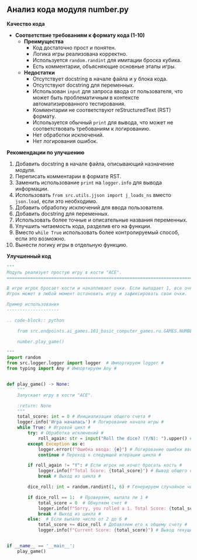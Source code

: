## Анализ кода модуля number.py

**Качество кода**
-   **Соответствие требованиям к формату кода (1-10)**
    -   **Преимущества**
        - Код достаточно прост и понятен.
        - Логика игры реализована корректно.
        - Используется `random.randint` для имитации броска кубика.
        - Есть комментарии, объясняющие основные этапы игры.
    -   **Недостатки**
        - Отсутствует docstring в начале файла и у блока кода.
        - Отсутствуют docstring для переменных.
        - Использован `input` для запроса ввода от пользователя, что может быть проблематичным в контексте автоматизированного тестирования.
        - Комментарии не соответствуют reStructuredText (RST) формату.
        - Используется обычный `print` для вывода, что может не соответствовать требованиям к логированию.
        - Нет обработки исключений.
        - Нет логирования ошибок.

**Рекомендации по улучшению**

1.  Добавить docstring в начале файла, описывающий назначение модуля.
2.  Переписать комментарии в формате RST.
3.  Заменить использование `print` на `logger.info` для вывода информации.
4.  Использовать `from src.utils.jjson import j_loads_ns` вместо `json.load`, если это необходимо.
5.  Добавить обработку исключений для ввода пользователя.
6.  Добавить docstring для переменных.
7.  Использовать более точные и описательные названия переменных.
8.  Улучшить читаемость кода, разделив его на функции.
9.  Вместо `while True` использовать более контролируемый способ, если это возможно.
10. Вынести логику игры в отдельную функцию.

**Улучшенный код**
```python
"""
Модуль реализует простую игру в кости "ACE".
=========================================================================================

В игре игрок бросает кости и накапливает очки. Если выпадает 1, все очки сгорают.
Игрок может в любой момент остановить игру и зафиксировать свои очки.

Пример использования
--------------------

.. code-block:: python

    from src.endpoints.ai_games.101_basic_computer_games.ru.GAMES.NUMBER import number

    number.play_game()

"""
import random
from src.logger.logger import logger  # Импортируем logger #
from typing import Any # Импортируем Any #


def play_game() -> None:
    """
    Запускает игру в кости "ACE".

    :return: None
    """
    total_score: int = 0 # Инициализация общего счета #
    logger.info('Игра началась') # Логирование начала игры #
    while True: # Игровой цикл #
        try: # Обработка исключений #
            roll_again: str = input("Roll the dice? (Y/N): ").upper() # Запрос у игрока, хочет ли он бросить кость #
        except Exception as e:
            logger.error(f"Ошибка ввода: {e}") # Логирование ошибки ввода #
            continue # Переход к следующей итерации цикла #

        if roll_again != "Y": # Если игрок не хочет бросать кость #
            logger.info(f"Total Score: {total_score}") # Вывод общего счета #
            break # Выход из цикла #

        dice_roll: int = random.randint(1, 6) # Генерируем случайное число от 1 до 6 (бросок кости) #

        if dice_roll == 1:  # Проверяем, выпала ли 1 #
            total_score = 0  # Обнуляем счет #
            logger.info(f"Sorry, you rolled a 1. Total Score: {total_score}") # Вывод сообщения о проигрыше #
            break # Выход из цикла #
        else:  # Если выпало число от 2 до 6 #
            total_score += dice_roll # Добавляем его к общему счету #
            logger.info(f"Current Score: {total_score}") # Вывод текущего счета #


if __name__ == '__main__':
    play_game()